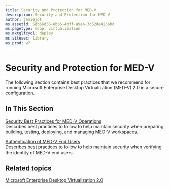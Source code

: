 ```yaml
---
title: Security and Protection for MED-V
description: Security and Protection for MED-V
author: jamiejdt
ms.assetid: 5db66d56-eb65-4bff-a9e4-3d52de4256bd
ms.pagetype: mdop, virtualization
ms.mktglfcycl: deploy
ms.sitesec: library
ms.prod: w7
---
```



# Security and Protection for MED-V


The following section contains best practices that we recommend for running Microsoft Enterprise Desktop Virtualization (MED-V) 2.0 in a secure configuration.

## In This Section


<a href="" id="security-best-practices-for-med-v-operations"></a>[Security Best Practices for MED-V Operations](security-best-practices-for-med-v-operations.md)  
Describes best practices to follow to help maintain security when preparing, building, testing, deploying, and managing MED-V workspaces.

<a href="" id="authentication-of-med-v-end-users"></a>[Authentication of MED-V End Users](authentication-of-med-v-end-users.md)  
Describes best practices to follow to help maintain security when verifying the identity of MED-V end users.

## Related topics


[Microsoft Enterprise Desktop Virtualization 2.0](index.md)

 

 





